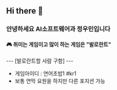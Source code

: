 ## Hi there 👋

### 안녕하세요 AI소프트웨어과 정우민입니다

#### 🎮 취미는 게임이고 많이 하는 게임은 "발로란트"

--- [발로란트할 사람 구함] ---
- 게임아이디 : 연어초밥1 #kr1 
- 보통 연막 요원을 하지만 다른 포지션 가능
